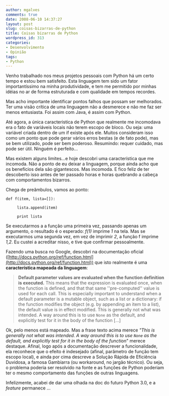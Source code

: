 ```yaml
---
author: mgalves
comments: true
date: 2008-06-10 14:37:27
layout: post
slug: coisas-bizarras-de-python
title: Coisas bizarras de Python
wordpress_id: 313
categories:
- Desenvolvimento
- Opinião
tags:
- Python
---
```


Venho trabalhado nos meus projetos pessoais com Python há um certo tempo e estou bem satisfeito. Esta linguagem tem sido um fator importantíssimo na minha produtividade, e tem me permitido por minhas idéias no ar de forma estruturada e com qualidade em tempos recordes.

Mas acho importante identificar pontos falhos que possam ser melhorados. Ter uma visão crítica de uma linguagem não a desmerece e não me faz ser menos entusiasta. Foi assim com Java, é assim com Python.

Até agora, a única caracteristica de Python que realmente me incomodava era o fato de variáveis locais não terem escopo de bloco. Ou seja: uma variável criada dentro de um if existe após ele. Muitos consideram isso como um ponto que pode gerar vários erros bestas (e de fato pode), mas se bem utilizado, pode ser bem poderoso. Resumindo: requer cuidado, mas pode ser útil. Ninguém é perfeito...

Mas existem alguns limites...e hoje descobri uma característica que me incomoda. Não a ponto de eu deixar a linguagem, porque ainda acho que os benefícios dela são gigantescos. Mas incomoda. E fico feliz de ter descoberto isso antes de ter passado horas e horas quebrando a cabeça com comportamentos bizarros.

Chega de preâmbulos, vamos ao ponto:

    
    
    def f(item, lista=[]):
    
         lista.append(item)
    
         print lista
    



Se executarmos a a função uma primeira vez, passando apenas um argumento, o resultado é o esperado: _f(1)_ imprime _1_ na tela. Mas se executarmos uma segunda vez, em vez de imprimir _2_, a função f imprime _1,2_. Eu custei a acreditar nisso, e tive que confirmar pessoalmente.

Fazendo uma busca no Google, descobri na documentação oficial ([http://docs.python.org/ref/function.html](http://docs.python.org/ref/function.html)) que isto realmente é uma **característica mapeada da linguagem**:



> **Default parameter values are evaluated when the function definition is executed.**  This means that the expression is evaluated once, when the function is defined, and that that same ''pre-computed'' value is used for each call.  This is especially important to understand when a default parameter is a mutable object, such as a list or a dictionary: if the function modifies the object (e.g. by appending an item to a list), the default value is in effect modified.  This is generally not what was intended.  A way around this  is to use `None` as the default, and explicitly test for it in the body of the function [...]



Ok, pelo menos está mapeado. Mas a frase texto acima merece _"This is generally not what was intended.  A way around this  is to use `None` as the default, and explicitly test for it in the body of the function_" merece destaque. Afinal, logo após a documentação descrever a funcionalidade, ela reconhece que o efeito é indesejado (afinal, parâmetro de função tem escopo local), e ainda por cima descreve a Solução Rápida de Eficiência Duvidosa, a famosa Gambiarra (ou workaround, no jargão técnico). Ou seja, o problema poderia ser resolvido na fonte e as funções de Python poderiam ter o mesmo comportamento das funções de outras linguagens.

Infelizmente, acabei de dar uma olhada na doc do futuro Python 3.0, e a _feature_ permanece ...

